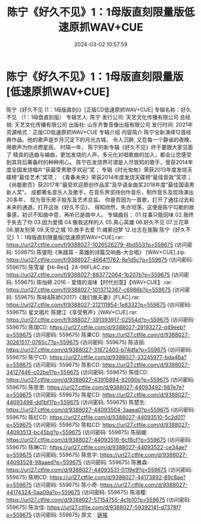 ﻿---
title: 陈宁《好久不见》1：1母版直刻限量版低速原抓WAV+CUE
date: 2024-03-02 10:57:59
categories: WAV车载音乐、镜像
tags: 华语中文
---
# 陈宁《好久不见》1：1母版直刻限量版[低速原抓WAV+CUE]

陈宁《好久不见 (1：1母版直刻)》[正版CD低速原抓WAV+CUE]
专辑名称：好久不见 （1：1母盘直刻版）
专辑艺人: 陈宁
发行公司: 天艺文化传播有限公司
总经销: 天艺文化传播有限公司
出版社: 山东齐鲁音像出版有限公司
发行时间: 2021年
资源格式：正版CD低速原抓WAV+CUE
专辑介绍
内容简介
陈宁全新演绎12首经典作品。他的歌声是岁月沉淀下的月光古城，
令人沉醉; 又在每一个静谧的夜晚，用歌声为你点燃星辰。
时隔一年，
陈宁的新专辑《好久不见》终于要跟大家见面了
精良的选曲与编曲，更加发烧的人声，多元化对唱歌曲的加入，都会让您感受到其背后筹备时的种种用心。
陈宁在发烧界可谓是人尽皆知的歌手，曾获2014年度全国发烧唱片“获最受男歌手欢迎”奖；
专辑《时光匆匆》荣获2013年度发烧天碟榜“最佳艺术”奖项；
《青春未央》荣获2014年度发烧天碟榜“最佳音效”奖项；
《尚能歌否》获2017年“最受欢迎原创作品奖”及华语金曲奖2018年度“最佳国语男新人奖”。
成都著名音乐人及歌手，在音乐界坚持创作音乐，制作音乐及现场演出20多年，
现为音乐房子股东及艺术总监。
你是否因为一首歌，打开了通往过去和未来的通道。打开这张《好久不见》，
得知欣然，失亦坦荡，这便是陈宁勾勒的故事感，初识不知曲中意，再听已是曲中人。
专辑曲目：
01.往事只能回味
02.我终于失去了你
03.因为爱情
04.像我这样的人
05.真心英雄
06.好久不见
07.兰花草
08.朋友别哭
09.天空之城
10.放手去爱
11.魂萦旧梦
12.壮志在我胸
陈宁《好久不见》1：1母版直刻限量版[低速原抓WAV+CUE].rar: https://url27.ctfile.com/f/9388027-1026526279-4bd553?p=559675
(访问密码: 559675)
陈燮阳《朱践耳 - 英雄的诗篇交响曲-大合唱》 [WAV+CUE].zip: https://url27.ctfile.com/f/9388027-466411762-8e1d5c?p=559675
(访问密码: 559675)
陈雪凝【Hi-Res】24-96FLAC.zip: https://url27.ctfile.com/f/9388027-883772064-1b207b?p=559675
(访问密码: 559675)
陈怡婷.2016 - 爱情的滋味【时代创意】【WAV+CUE】.rar: https://url27.ctfile.com/f/9388027-1013712367-c6986b?p=559675
(访问密码: 559675)
陈咏&陈娇(2017)《我们做夫妻》[FLAC].rar: https://url27.ctfile.com/f/9388027-212111954-1e8332?p=559675
(访问密码: 559675)
星文唱片 陈建江《享受男声》[WAV+CUE].rar: https://url27.ctfile.com/f/9388027-391393917-02554d?p=559675
(访问密码: 559675)
陈瑞CD: https://url27.ctfile.com/d/9388027-29193272-d49eeb?p=559675
(访问密码: 559675)
陈果CD: https://url27.ctfile.com/d/9388027-30261517-0765c7?p=559675
(访问密码: 559675)
陈洁丽: https://url27.ctfile.com/d/9388027-31672403-b74dfa?p=559675
(访问密码: 559675)
陈宁CD: https://url27.ctfile.com/d/9388027-33245977-bda46a?p=559675
(访问密码: 559675)
陈影CD: https://url27.ctfile.com/d/9388027-34127446-c02be1?p=559675
(访问密码: 559675)
陈佳CD: https://url27.ctfile.com/d/9388027-43915894-82090e?p=559675
(访问密码: 559675)
陈思思: https://url27.ctfile.com/d/9388027-44093492-987e7e?p=559675
(访问密码: 559675)
陈星CD: https://url27.ctfile.com/d/9388027-44093498-dd1bf1?p=559675
(访问密码: 559675)
陈楚生: https://url27.ctfile.com/d/9388027-44093504-3aaea0?p=559675
(访问密码: 559675)
陈红CD: https://url27.ctfile.com/d/9388027-44093510-5c2d01?p=559675
(访问密码: 559675)
陈粒CD: https://url27.ctfile.com/d/9388027-44093513-bc45bd?p=559675
(访问密码: 559675)
陈丽媛: https://url27.ctfile.com/d/9388027-44093516-6cf8cf?p=559675
(访问密码: 559675)
陈琳CD: https://url27.ctfile.com/d/9388027-44093522-ce34ae?p=559675
(访问密码: 559675)
陈思宇: https://url27.ctfile.com/d/9388027-44093528-98aaed?p=559675
(访问密码: 559675)
陈雅森: https://url27.ctfile.com/d/9388027-44093531-0119e9?p=559675
(访问密码: 559675)
陈明CD: https://url27.ctfile.com/d/9388027-44173892-89c8ae?p=559675
(访问密码: 559675)
陈小奇: https://url27.ctfile.com/d/9388027-44174324-0aa09a?p=559675
(访问密码: 559675)
陈淑樱: https://url27.ctfile.com/d/9388027-57154755-4c1b10?p=559675
(访问密码: 559675)
陈汝佳: https://url27.ctfile.com/d/9388027-59392141-d7378f?p=559675
(访问密码: 559675)
原文：[链接](https://blog.sina.com.cn/s/blog_1647c7e76010314k5.html)
